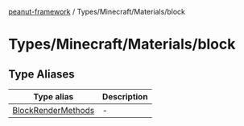 [peanut-framework](../../../../modules.md) / Types/Minecraft/Materials/block

# Types/Minecraft/Materials/block

## Type Aliases

| Type alias | Description |
| ------ | ------ |
| [BlockRenderMethods](type-aliases/BlockRenderMethods.md) | - |
